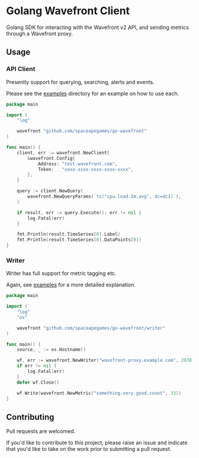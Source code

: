 # Golang Wavefront Client

Golang SDK for interacting with the Wavefront v2 API, and sending metrics through a Wavefront proxy. 

## Usage 

### API Client
 
Presently support for querying, searching, alerts and events.

Please see the [examples](examples) directory for an example on how to use each.

```Go
package main

import (
    "log"

    wavefront "github.com/spaceapegames/go-wavefront"
)

func main() {
    client, err := wavefront.NewClient{
        &wavefront.Config{
            Address: "test.wavefront.com",
            Token:   "xxxx-xxxx-xxxx-xxxx-xxxx",
        },
    }

    query := client.NewQuery(
        wavefront.NewQueryParams(`ts("cpu.load.1m.avg", dc=dc1)`),
    )

    if result, err := query.Execute(); err != nil {
        log.Fatal(err)
    }

    fmt.Println(result.TimeSeries[0].Label)
    fmt.Println(result.TimeSeries[0].DataPoints[0])
}
```

### Writer

Writer has full support for metric tagging etc.

Again, see [examples](examples) for a more detailed explanation.

```Go
package main

import (
    "log"
    "os"

    wavefront "github.com/spaceapegames/go-wavefront/writer"
)

func main() {
    source, _ := os.Hostname()

    wf, err := wavefront.NewWriter("wavefront-proxy.example.com", 2878, source, nil)
    if err != nil {
        log.Fatal(err)
    }
    defer wf.Close()

    wf.Write(wavefront.NewMetric("something.very.good.count", 33))
}
```

## Contributing

Pull requests are welcomed. 

If you'd like to contribute to this project, please raise an issue and indicate that you'd like to take on the work prior to submitting a pull request. 
